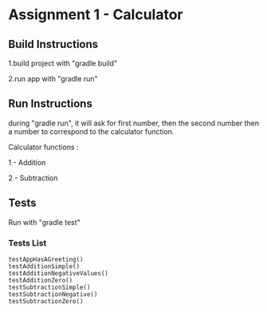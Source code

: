 # Assignment 1 - Calculator

## Build Instructions
1.build project with "gradle build"

2.run app with "gradle run" 

## Run Instructions
during "gradle run", it will ask for first number, then the second number then a number to correspond to the calculator function.

Calculator functions : 

1 - Addition

2 - Subtraction

## Tests

Run with "gradle test"

### Tests List
```
testAppHasAGreeting()
testAdditionSimple()
testAdditionNegativeValues()
testAdditionZero()
testSubtractionSimple()
testSubtractionNegative()
testSubtractionZero()
```